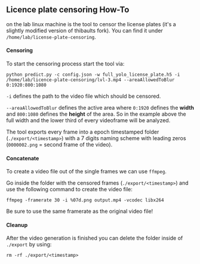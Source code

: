 ## Licence plate censoring How-To

on the lab linux machine is the tool to censor the license plates (it's a slightly modified version of thibaults fork). You can find it under `/home/lab/license-plate-censoring`. 

#### Censoring

To start the censoring process start the tool via:

```
python predict.py -c config.json -w full_yolo_license_plate.h5 -i /home/lab/licence-plate-censoring/lvl-3.mp4 --areaAllowedToBlur 0:1920:800:1080
```

`-i` defines the path to the video file which should be censored.

`--areaAllowedToBlur` defines the active area where `0:1920` defines the __width__ and `800:1080` defines the __height__ of the area. So in the example above the full width and the lower third of every videoframe will be analyzed.

The tool exports every frame into a epoch timestamped folder (`./export/<timestamp>`) with a 7 digits naming scheme with leading zeros (`0000002.png` = second frame of the video).

#### Concatenate

To create a video file out of the single frames we can use `ffmpeg`.

Go inside the folder with the censored frames (`./export/<timestamp>`) and use the following command to create the video file:

```
ffmpeg -framerate 30 -i %07d.png output.mp4 -vcodec libx264
```

Be sure to use the same framerate as the original video file!

#### Cleanup

After the video generation is finished you can delete the folder inside of `./export` by using:

```
rm -rf ./export/<timestamp>
```



